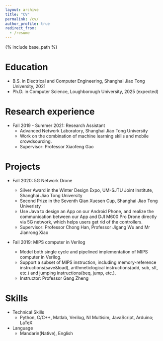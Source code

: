 ```yaml
---
layout: archive
title: "CV"
permalink: /cv/
author_profile: true
redirect_from:
  - /resume
---
```


{% include base_path %}

Education
======
* B.S. in Electrical and Computer Engineering, Shanghai Jiao Tong University, 2021
* Ph.D. in Computer Science, Loughborough University, 2025 (expected)

Research experience
======
* Fall 2019 - Summer 2021: Research Assistant
  * Advanced Network Laboratory, Shanghai Jiao Tong University
  * Work on the combination of machine learning skills and mobile crowdsourcing.
  * Supervisor: Professor Xiaofeng Gao

Projects
======
* Fall 2020: 5G Network Drone
  * Silver Award in the Winter Design Expo, UM-SJTU Joint Institute, Shanghai Jiao Tong University
  * Second Prize in the Seventh Qian Xuesen Cup, Shanghai Jiao Tong Univeristy
  * Use Java to design an App on our Android Phone, and realize the communication between our App and DJI M600 Pro Drone directly via 5G network, which helps users get rid of the controllers.
  * Supervisor: Professor Chong Han, Professor Jigang Wu and Mr Jianrong Xiao

* Fall 2019: MIPS computer in Verilog
  * Model both single cycle and pipelined implementation of MIPS computer in Verilog.
  * Support a subset of MIPS instruction, including memory-reference instructions(save&load), arithmeticlogical instructions(add, sub, slt, etc.) and jumping instructions(beq, jump, etc.).
  * Instructor: Professor Gang Zheng

Skills
======
* Technical Skills
  * Python, C/C++, Matlab, Verilog, NI Multisim, JavaScript, Arduino; LaTeX
* Language
  * Mandarin(Native), English

<!-- Work experience
======
* Summer 2015: Research Assistant
  * Github University
  * Duties included: Tagging issues
  * Supervisor: Professor Git

* Fall 2015: Research Assistant
  * Github University
  * Duties included: Merging pull requests
  * Supervisor: Professor Hub -->
  
<!-- Publications
======
  <ul>{% for post in site.publications %}
    {% include archive-single-cv.html %}
  {% endfor %}</ul> -->
  
<!-- Talks
======
  <ul>{% for post in site.talks %}
    {% include archive-single-talk-cv.html %}
  {% endfor %}</ul> -->
  
<!-- Teaching
======
  <ul>{% for post in site.teaching %}
    {% include archive-single-cv.html %}
  {% endfor %}</ul> -->
  
<!-- Service and leadership
======
* Currently signed in to 43 different slack teams -->
